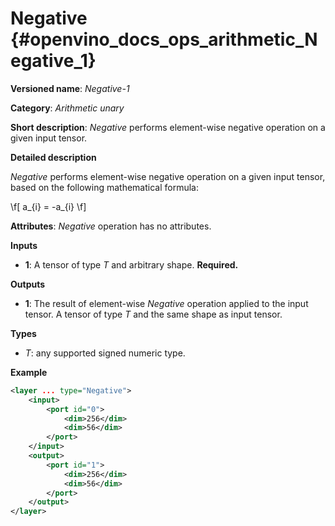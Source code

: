 # Negative  {#openvino_docs_ops_arithmetic_Negative_1}

**Versioned name**: *Negative-1*

**Category**: *Arithmetic unary*

**Short description**: *Negative* performs element-wise negative operation on a given input tensor.

**Detailed description**

*Negative* performs element-wise negative operation on a given input tensor, based on the following mathematical formula:

\f[
a_{i} = -a_{i}
\f]

**Attributes**: *Negative* operation has no attributes.

**Inputs**

* **1**: A tensor of type *T* and arbitrary shape. **Required.**

**Outputs**

* **1**: The result of element-wise *Negative* operation applied to the input tensor. A tensor of type *T* and the same shape as input tensor.

**Types**

* *T*: any supported signed numeric type.

**Example**

```xml
<layer ... type="Negative">
    <input>
        <port id="0">
            <dim>256</dim>
            <dim>56</dim>
        </port>
    </input>
    <output>
        <port id="1">
            <dim>256</dim>
            <dim>56</dim>
        </port>
    </output>
</layer>
```
